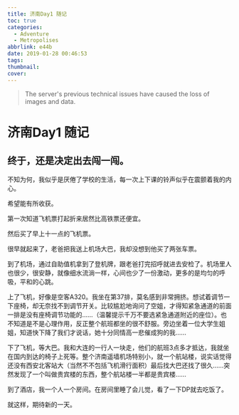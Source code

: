 ```yaml
---
title: 济南Day1 随记
toc: true
categories:
  - Adventure
  - Metropolises
abbrlink: e44b
date: 2019-01-28 00:46:53
tags:
thumbnail:
cover:
---
```



> The server's previous technical issues have caused the loss of images and data.

# 济南Day1 随记

## 终于，还是决定出去闯一闯。

不知为何，我似乎是厌倦了学校的生活，每一次上下课的铃声似乎在震颤着我的内心。

希望能有所收获。




第一次知道飞机票打起折来居然比高铁票还便宜。

然后买了早上十一点的飞机票。



很早就起来了，老爸把我送上机场大巴，我却没想到他买了两张车票。

到了机场，通过自助值机拿到了登机牌，跟老爸打完招呼就进去安检了。机场里人也很少，很安静，就像细水流淌一样，心间也少了一份激动，更多的是均匀的呼吸，平和的心跳。

上了飞机，好像是空客A320。我坐在第37排，莫名感到非常拥挤。想试着调节一下座椅，却无奈找不到调节开关。比较尴尬地询问了空姐，才得知紧急通道的前面一排是没有座椅调节功能的……（温馨提示千万不要选紧急通道附近的座位）。也不知道是不是心理作用，反正整个航班都坐的很不舒服。旁边坐着一位大学生姐姐，知道快下降了我们才说话，她十分同情高一悲催成狗的我……

下了飞机，等大巴。我和大连的一行人一块走，他们的航班3点多才抵达，我就坐在国内到达的椅子上死等。整个济南遥墙机场特别小，就一个航站楼，说实话觉得还没有西安北客站大（当然不不包括飞机滑行面积）最后找大巴还找了很久……突然发现了一个叫做贵宾楼的东西，整个航站楼一半都是贵宾楼……

到了酒店，我一个人一个房间。在房间里睡了会儿觉，看了一下DP就去吃饭了。

就这样，期待新的一天。
